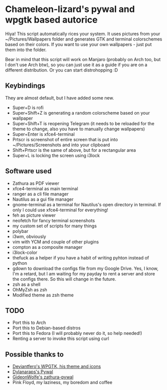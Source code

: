 # Chameleon-lizard's pywal and wpgtk based autorice

Hiya! This script automatically rices your system. It uses pictures from your ~/Pictures/Wallpapers
folder and generates GTK and terminal colorschemes based on their colors. If you want to use your own 
wallpapers - just put them into the folder.

Bear in mind that this script will work on Manjaro (probably on Arch too, but I don't use Arch btw), so you can just use it as a guide if you are on a different distribution. Or you can start distrohopping :D

## Keybindings

They are almost default, but I have added some new.
- Super+D is rofi
- Super+Shift+Z is generating a random colorscheme based on your wallpaper
- Super+Shift+T is reopening Telegram (it needs to be reloaded for the theme to change, also you have to manually change wallpapers)
- Super+Enter is xfce4-terminal
- Prtscr is screenshot of entire screen that is put into ~/Pictures/Screenshots and into your clipboard
- Shift+Prtscr is the same of above, but for a rectangular area
- Super+L is locking the screen using i3lock

## Software used
- Zathura as PDF viewer
- xfce4-terminal as main terminal
- ranger as a cli file manager
- Nautilus as a gui file manager
- gnome-terminal as a terminal for Nautilus's open directory in terminal. If only I could use xfce4-terminal for everything!
- feh as picture viewer
- neofetch for fancy terminal screenshots
- my custom set of scripts for many things
- polybar
- i3wm, obviously
- vim with YCM and couple of other plugins
- compton as a composite manager
- i3lock-color
- thefuck as a helper if you have a habit of writing pyhton instead of python
- gdown to download the configs file from my Google Drive. Yes, I know, I'm a retard, but I am waiting for my payday to rent a server and store the configs there. So this will change in the future.
- zsh as a shell
- OhMyZsh as zsh
- Modified theme as zsh theme

## TODO
- Port this to Arch
- Port this to Debian-based distros
- Port this to Fedora (I will probably never do it, so help needed!)
- Renting a server to invoke this script using curl

## Possible thanks to
- [Deviantfero's WPGTK, his theme and icons](https://github.com/deviantfero/wpgtk)
- [Dylanaraps's Pywal](https://github.com/dylanaraps/pywal)
- [GideonWolfe's zathura-pywal](https://github.com/GideonWolfe/Zathura-Pywal)
- Pink Floyd, my laziness, my boredom and coffee
